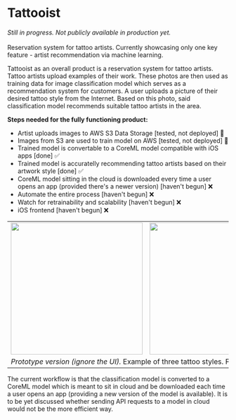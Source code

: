 # Tattooist
<i>Still in progress. Not publicly available in production yet.</i><br /><br />
Reservation system for tattoo artists. Currently showcasing only one key feature - artist recommendation via machine learning.

Tattooist as an overall product is a reservation system for tattoo artists. Tattoo artists upload examples of their work. These photos are then used as training data for image classification model which serves as a recommendation system for customers. A user uploads a picture of their desired tattoo style from the Internet. Based on this photo, said classification model recommends suitable tattoo artists in the area.

<b>Steps needed for the fully functioning product:</b>
<ul>
  <li>Artist uploads images to AWS S3 Data Storage [tested, not deployed] 🚧</li>
  <li>Images from S3 are used to train model on AWS [tested, not deployed] 🚧</li>
  <li>Trained model is convertable to a CoreML model compatible with iOS apps [done] ✅</li>
  <li>Trained model is accuratelly recommending tattoo artists based on their artwork style [done] ✅</li>
  <li>CoreML model sitting in the cloud is downloaded every time a user opens an app (provided there's a newer version) [haven't begun] ❌</li>
  <li>Automate the entire process [haven't begun] ❌</li>
  <li>Watch for retrainability and scalability [haven't begun] ❌</li>
  <li>iOS frontend [haven't begun] ❌</li>
</ul>

<table>
  <tr>
    <td>
      <img src="ImgExamples/IMG_6076.PNG" width="300">
    </td>
    <td>
      <img src="ImgExamples/IMG_6075.PNG" width="300">
    </td>
    <td>
      <img src="ImgExamples/IMG_6077.PNG" width="300">
    </td>
  </tr>
  <tr>
    <td colspan="3">
      <i>Prototype version (ignore the UI).</i> Example of three tattoo styles. For each, three artists are recommended.
    </td>
  </tr>
</table>

The current workflow is that the classification model is converted to a CoreML model which is meant to sit in cloud and be downloaded each time a user opens an app (providing a new version of the model is available). It is to be yet discussed whether sending API requests to a model in cloud would not be the more efficient way.

